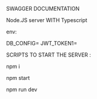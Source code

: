 SWAGGER DOCUMENTATION

Node.JS server WITH Typescript

env:

DB_CONFIG=
JWT_TOKEN1=

SCRIPTS TO START THE SERVER :

npm i

npm start

npm run dev
